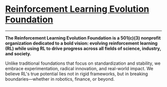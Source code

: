 # [Reinforcement Learning Evolution Foundation](https://rlevolution.org/)

---

**The ​​Reinforcement Learning Evolution Foundation is a 501(c)(3) nonprofit organization dedicated to a bold vision: ​​evolving reinforcement learning (RL) while using RL to drive progress across all fields of science, industry, and society.​**

Unlike traditional foundations that focus on standardization and stability, ​​we embrace experimentation, radical innovation, and real-world impact.​​ We believe RL's true potential lies not in rigid frameworks, but in ​​breaking boundaries​​—whether in robotics, finance, or beyond.
